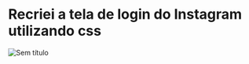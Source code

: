 # Recriei a tela de login do Instagram utilizando css  

![Sem título](https://user-images.githubusercontent.com/56879793/104849299-a67edc00-58c7-11eb-9566-cc11e1119e31.png)
